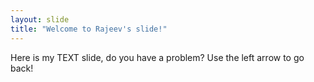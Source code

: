 ```yaml
---
layout: slide
title: "Welcome to Rajeev's slide!"
---
```

Here is my TEXT slide, do you have a problem?
Use the left arrow to go back!
